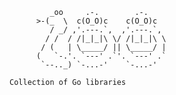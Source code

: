 
             _oo     .-.        .-.        
          >-(_  \  c(O_O)c    c(O_O)c      
             / _/ ,'.---.`,  ,'.---.`,     
            / /  / /|_|_|\ \/ /|_|_|\ \    
           / (   | \_____/ || \_____/ |    
          (   `-.'. `---' .`'. `---' .`    
           `--.._) `-...-'    `-...-'      

    Collection of Go libraries
